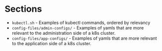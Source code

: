 # Sections
- `kubectl.sh` - Examples of kubectl commands, ordered by relevancy
- `config-files/admin-configs/` - Examples of yamls that are more relevant to the administration side of a k8s cluster.
- `config-files/app-configs/` - Examples of yamls that are more relevant to the application side of a k8s cluster.